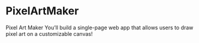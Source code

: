 # PixelArtMaker
Pixel Art Maker You’ll build a single-page web app that allows users to draw pixel art on a customizable canvas!
